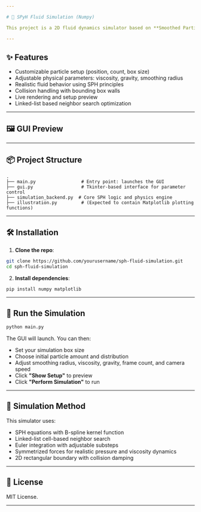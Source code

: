 ```yaml
---

# 🧪 SPyH Fluid Simulation (Numpy)

This project is a 2D fluid dynamics simulator based on **Smoothed Particle Hydrodynamics (SPH)**. It features a real-time interactive interface using **Tkinter** and visualizes particle motion with **Matplotlib**.

---
```


## ✨ Features

- Customizable particle setup (position, count, box size)
- Adjustable physical parameters: viscosity, gravity, smoothing radius
- Realistic fluid behavior using SPH principles
- Collision handling with bounding box walls
- Live rendering and setup preview
- Linked-list based neighbor search optimization

---

## 🖼️ GUI Preview

---

## 📦 Project Structure

```
.
├── main.py                 # Entry point: launches the GUI
├── gui.py                  # Tkinter-based interface for parameter control
├── simulation_backend.py  # Core SPH logic and physics engine
├── illustration.py         # (Expected to contain Matplotlib plotting functions)
```

---

## 🛠️ Installation

1. **Clone the repo**:

```bash
git clone https://github.com/yourusername/sph-fluid-simulation.git
cd sph-fluid-simulation
```

2. **Install dependencies**:

```bash
pip install numpy matplotlib
```

---

## 🚀 Run the Simulation

```bash
python main.py
```

The GUI will launch. You can then:

- Set your simulation box size
- Choose initial particle amount and distribution
- Adjust smoothing radius, viscosity, gravity, frame count, and camera speed
- Click **"Show Setup"** to preview
- Click **"Perform Simulation"** to run

---

## 🧠 Simulation Method

This simulator uses:

- SPH equations with B-spline kernel function
- Linked-list cell-based neighbor search
- Euler integration with adjustable substeps
- Symmetrized forces for realistic pressure and viscosity dynamics
- 2D rectangular boundary with collision damping

---

## 📃 License

MIT License.

---